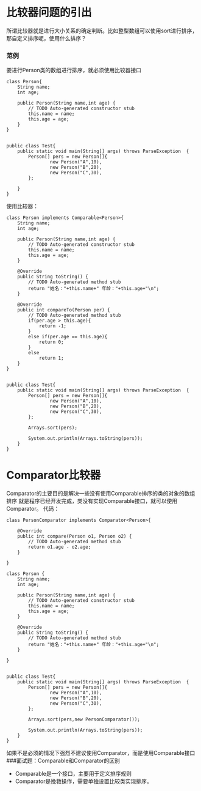 # 比较器问题的引出
所谓比较器就是进行大小关系的确定判断。比如整型数组可以使用sort进行排序，那自定义排序呢，使用什么排序？
### 范例
要进行Person类的数组进行排序，就必须使用比较器接口
```
class Person{
	String name;
	int age;
	
	public Person(String name,int age) {
		// TODO Auto-generated constructor stub
		this.name = name;
		this.age = age;
	}
}


public class Test{
	public static void main(String[] args) throws ParseException  {
		Person[] pers = new Person[]{
				new Person("A",10),
				new Person("B",20),
				new Person("C",30),
		};
		
	}
}
```

使用比较器：
```
class Person implements Comparable<Person>{
	String name;
	int age;
	
	public Person(String name,int age) {
		// TODO Auto-generated constructor stub
		this.name = name;
		this.age = age;
	}

	@Override
	public String toString() {
		// TODO Auto-generated method stub
		return "姓名："+this.name+" 年龄："+this.age+"\n";
	}
	
	@Override
	public int compareTo(Person per) {
		// TODO Auto-generated method stub
		if(per.age > this.age){
			return -1;
		}
		else if(per.age == this.age){
			return 0;
		}
		else
			return 1;
	}
}


public class Test{
	public static void main(String[] args) throws ParseException  {
		Person[] pers = new Person[]{
				new Person("A",10),
				new Person("B",20),
				new Person("C",30),
		};
		
		Arrays.sort(pers);
		
		System.out.println(Arrays.toString(pers));
	}
}
```

# Comparator比较器
Comparator的主要目的是解决一些没有使用Comparable排序的类的对象的数组排序
就是程序已经开发完成，类没有实现Comparable接口，就可以使用Comparator。
代码：
```
class PersonComparator implements Comparator<Person>{

	@Override
	public int compare(Person o1, Person o2) {
		// TODO Auto-generated method stub
		return o1.age - o2.age;
	}
	
}

class Person {
	String name;
	int age;
	
	public Person(String name,int age) {
		// TODO Auto-generated constructor stub
		this.name = name;
		this.age = age;
	}

	@Override
	public String toString() {
		// TODO Auto-generated method stub
		return "姓名："+this.name+" 年龄："+this.age+"\n";
	}
	
}


public class Test{
	public static void main(String[] args) throws ParseException  {
		Person[] pers = new Person[]{
				new Person("A",10),
				new Person("B",20),
				new Person("C",30),
		};
		
		Arrays.sort(pers,new PersonComparator());
		
		System.out.println(Arrays.toString(pers));
	}
}
```
如果不是必须的情况下强烈不建议使用Comparator，而是使用Comparable接口
###面试题：Comparable和Comparator的区别
- Comparable是一个接口，主要用于定义排序规则
- Comparator是挽救操作，需要单独设置比较类实现排序。



